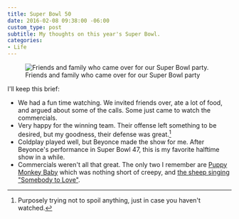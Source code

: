 ```yaml
---
title: Super Bowl 50
date: 2016-02-08 09:38:00 -06:00
custom_type: post
subtitle: My thoughts on this year's Super Bowl.
categories:
- Life
---
```


<figure class="extendout">
  <img src="{{ site.url }}/uploads/2016/02/super-bowl-50.jpg" alt="Friends and family who came over for our Super Bowl party.">
  <figcaption>Friends and family who came over for our Super Bowl party</figcaption>
</figure>

I'll keep this brief:

- We had a fun time watching. We invited friends over, ate a lot of food, and argued about some of the calls. Some just came to watch the commercials.
- Very happy for the winning team. Their offense left something to be desired, but my goodness, their defense was great.[^1]
- Coldplay played well, but Beyonce made the show for me. After Beyonce's performance in Super Bowl 47, this is my favorite halftime show in a while.
- Commercials weren't all that great. The only two I remember are [Puppy Monkey Baby](http://youtu.be/2nlfaqBGBsc) which was nothing short of creepy, and [the sheep singing "Somebody to Love"](http://youtu.be/ogXjiFMtVyI).

[^1]: Purposely trying not to spoil anything, just in case you haven't watched.
